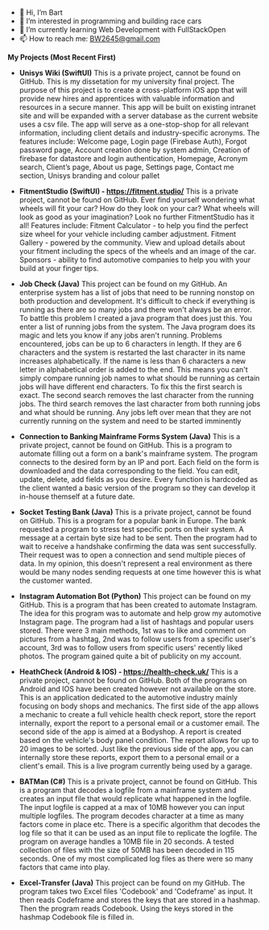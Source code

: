 - 👋 Hi, I’m Bart
- 👀 I’m interested in programming and building race cars
- 🌱 I’m currently learning Web Development with FullStackOpen
- 📫 How to reach me: BW2645@gmail.com

**My Projects (Most Recent First)**
- **Unisys Wiki (SwiftUI)**
This is a private project, cannot be found on GitHub. This is my dissetation for my university final project. The purpose of this project is to create a cross-platform iOS app that will provide new hires and apprentices with valuable information and resources in a secure manner. This app will be built on existing intranet site and will be expanded with a server database as the current website uses a csv file. The app will serve as a one-stop-shop for all relevant information, including client details and industry-specific acronyms. The features include: Welcome page, Login page (Firebase Auth), Forgot password page, Account creation done by system admin, Creation of firebase for datastore and login authentication, Homepage, Acronym search, Client’s page, About us page, Settings page, Contact me section, Unisys branding and colour pallet 

- **FitmentStudio (SwiftUI) - https://fitment.studio/**
This is a private project, cannot be found on GitHub. Ever find yourself wondering what wheels will fit your car? How do they look on your car? What wheels will look as good as your imagination? Look no further FitmentStudio has it all! Features include: Fitment Calculator - to help you find the perfect size wheel for your vehicle including camber adjustment. Fitment Gallery - powered by the community. View and upload details about your fitment including the specs of the wheels and an image of the car. Sponsors - ability to find automotive companies to help you with your build at your finger tips.

- **Job Check (Java)**
This project can be found on my GitHub. An enterprise system has a list of jobs that need to be running nonstop on both production and development. It's difficult to check if everything is running as there are so many jobs and there won't always be an error. To battle this problem I created a java program that does just this. You enter a list of running jobs from the system. The Java program does its magic and lets you know if any jobs aren't running. Problems encountered, jobs can be up to 6 characters in length. If they are 6 characters and the system is restarted the last character in its name increases alphabetically. If the name is less than 6 characters a new letter in alphabetical order is added to the end. This means you can't simply compare running job names to what should be running as certain jobs will have different end characters. To fix this the first search is exact. The second search removes the last character from the running jobs. The third search removes the last character from both running jobs and what should be running. Any jobs left over mean that they are not currently running on the system and need to be started imminently

- **Connection to Banking Mainframe Forms System (Java)**
This is a private project, cannot be found on GitHub. This is a program to automate filling out a form on a bank's mainframe system. The program connects to the desired form by an IP and port. Each field on the form is downloaded and the data corresponding to the field. You can edit, update, delete, add fields as you desire. Every function is hardcoded as the client wanted a basic version of the program so they can develop it in-house themself at a future date.

- **Socket Testing Bank (Java)**
This is a private project, cannot be found on GitHub. This is a program for a popular bank in Europe. The bank requested a program to stress test specific ports on their system. A message at a certain byte size had to be sent. Then the program had to wait to receive a handshake confirming the data was sent successfully. Their request was to open a connection and send multiple pieces of data. In my opinion, this doesn't represent a real environment as there would be many nodes sending requests at one time however this is what the customer wanted.

- **Instagram Automation Bot (Python)**
This project can be found on my GitHub. This is a program that has been created to automate Instagram. The idea for this program was to automate and help grow my automotive Instagram page. The program had a list of hashtags and popular users stored. There were 3 main methods, 1st was to like and comment on pictures from a hashtag, 2nd was to follow users from a specific user's account, 3rd was to follow users from specific users' recently liked photos. The program gained quite a bit of publicity on my account.

- **HeathCheck (Android & IOS) - https://health-check.uk/**
This is a private project, cannot be found on GitHub. Both of the programs on Android and IOS have been created however not available on the store. This is an application dedicated to the automotive industry mainly focusing on body shops and mechanics. The first side of the app allows a mechanic to create a full vehicle health check report, store the report internally, export the report to a personal email or a customer email. The second side of the app is aimed at a Bodyshop. A report is created based on the vehicle's body panel condition. The report allows for up to 20 images to be sorted. Just like the previous side of the app, you can internally store these reports, export them to a personal email or a client's email. This is a live program currently being used by a garage.

- **BATMan (C#)**
This is a private project, cannot be found on GitHub. This is a program that decodes a logfile from a mainframe system and creates an input file that would replicate what happened in the logfile. The input logfile is capped at a max of 10MB however you can input multiple logfiles. The program decodes character at a time as many factors come in place etc. There is a specific algorithm that decodes the log file so that it can be used as an input file to replicate the logfile. The program on average handles a 10MB file in 20 seconds. A tested collection of files with the size of 50MB has been decoded in 115 seconds. One of my most complicated log files as there were so many factors that came into play.

- **Excel-Transfer (Java)**
This project can be found on my GitHub. The program takes two Excel files 'Codebook' and 'Codeframe' as input. It then reads Codeframe and stores the keys that are stored in a hashmap. Then the program reads Codebook. Using the keys stored in the hashmap Codebook file is filled in.
